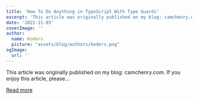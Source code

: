 ```yaml
---
title: 'How To Do Anything in TypeScript With Type Guards'
excerpt: 'This article was originally published on my blog: camchenry.com. If you enjoy this article, please...'
date: '2021-11-03'
coverImage: ''
author:
  name: Koders
  picture: "assets/blog/authors/koders.png"
ogImage:
  url: ''
---
```


This article was originally published on my blog: camchenry.com. If you enjoy this article, please...

[Read more](https://dev.to/camchenry/how-to-do-anything-in-typescript-with-type-guards-24h7)
